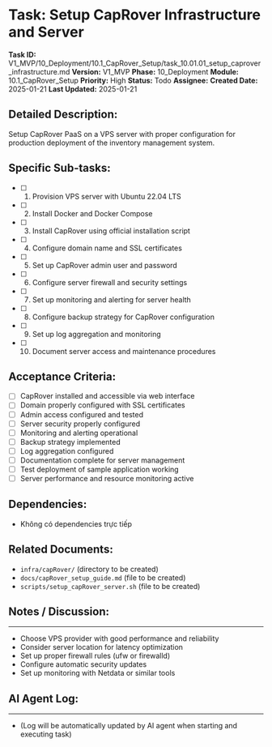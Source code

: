 # Task: Setup CapRover Infrastructure and Server

**Task ID:** V1_MVP/10_Deployment/10.1_CapRover_Setup/task_10.01.01_setup_caprover_infrastructure.md
**Version:** V1_MVP
**Phase:** 10_Deployment
**Module:** 10.1_CapRover_Setup
**Priority:** High
**Status:** Todo
**Assignee:**
**Created Date:** 2025-01-21
**Last Updated:** 2025-01-21

## Detailed Description:
Setup CapRover PaaS on a VPS server with proper configuration for production deployment of the inventory management system.

## Specific Sub-tasks:
- [ ] 1. Provision VPS server with Ubuntu 22.04 LTS
- [ ] 2. Install Docker and Docker Compose
- [ ] 3. Install CapRover using official installation script
- [ ] 4. Configure domain name and SSL certificates
- [ ] 5. Set up CapRover admin user and password
- [ ] 6. Configure server firewall and security settings
- [ ] 7. Set up monitoring and alerting for server health
- [ ] 8. Configure backup strategy for CapRover configuration
- [ ] 9. Set up log aggregation and monitoring
- [ ] 10. Document server access and maintenance procedures

## Acceptance Criteria:
- [ ] CapRover installed and accessible via web interface
- [ ] Domain properly configured with SSL certificates
- [ ] Admin access configured and tested
- [ ] Server security properly configured
- [ ] Monitoring and alerting operational
- [ ] Backup strategy implemented
- [ ] Log aggregation configured
- [ ] Documentation complete for server management
- [ ] Test deployment of sample application working
- [ ] Server performance and resource monitoring active

## Dependencies:
- Không có dependencies trực tiếp

## Related Documents:
- `infra/capRover/` (directory to be created)
- `docs/capRover_setup_guide.md` (file to be created)
- `scripts/setup_capRover_server.sh` (file to be created)

## Notes / Discussion:
---
* Choose VPS provider with good performance and reliability
* Consider server location for latency optimization
* Set up proper firewall rules (ufw or firewalld)
* Configure automatic security updates
* Set up monitoring with Netdata or similar tools

## AI Agent Log:
---
* (Log will be automatically updated by AI agent when starting and executing task)